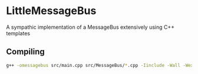 # LittleMessageBus

A sympathic implementation of a MessageBus extensively using C++ templates

## Compiling

```bash
g++ -omessagebus src/main.cpp src/MessageBus/*.cpp -Iinclude -Wall -Wextra -std=c++11
```